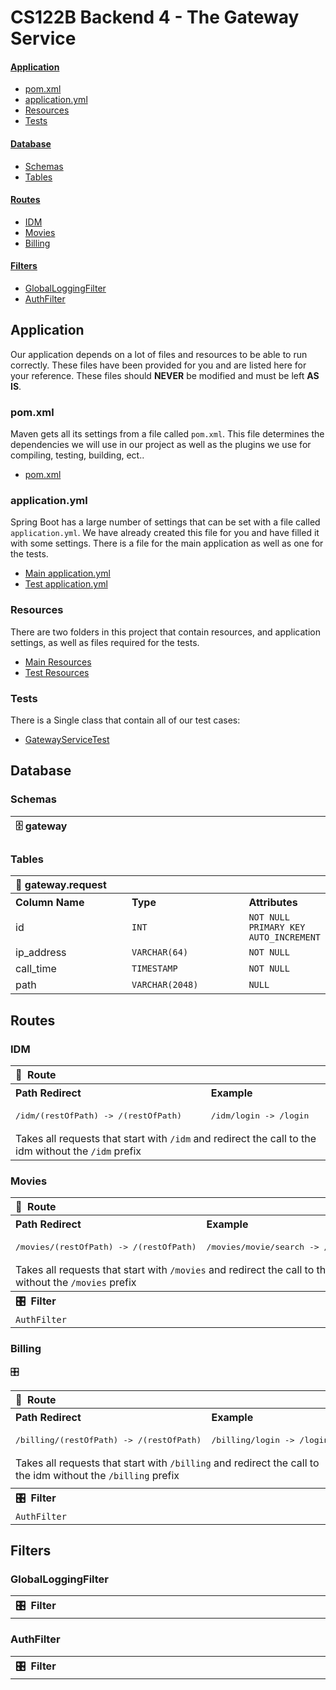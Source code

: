 # CS122B Backend 4 - The Gateway Service

#### [Application](#application)

- [pom.xml](#pomxml)
- [application.yml](#applicationyml)
- [Resources](#resources)
- [Tests](#tests)

#### [Database](#database)

- [Schemas](#schemas)
- [Tables](#tables)

#### [Routes](#routes)

- [IDM](#idm)
- [Movies](#movies)
- [Billing](#billing)

#### [Filters](#filters)

- [GlobalLoggingFilter](#globalloggingfilter)
- [AuthFilter](#authfilter)

## Application

Our application depends on a lot of files and resources to be able to run correctly. These files
have been provided for you and are listed here for your reference. These files should **NEVER** be
modified and must be left **AS IS**.

### pom.xml

Maven gets all its settings from a file called `pom.xml`. This file determines the dependencies we
will use in our project as well as the plugins we use for compiling, testing, building, ect..

- [pom.xml](pom.xml)

### application.yml

Spring Boot has a large number of settings that can be set with a file called `application.yml`. We
have already created this file for you and have filled it with some settings. There is a file for
the main application as well as one for the tests.

- [Main application.yml](/src/main/resources/application.yml)
- [Test application.yml](/src/test/resources/application.yml)

### Resources

There are two folders in this project that contain resources, and application settings, as well as
files required for the tests.

- [Main Resources](/src/main/resources)
- [Test Resources](/src/test/resources)

### Tests

There is a Single class that contain all of our test cases:

- [GatewayServiceTest](/src/test/java/com/github/klefstad_teaching/cs122b/gateway/GatewayServiceTest.java)

## Database

### Schemas

<table>
  <thead>
    <tr>
      <th align="left" width="1100">🗄 gateway</th>
    </tr>
  </thead>
</table>

### Tables

<table>
  <tbody>
    <tr>
      <th colspan="3" align="left" width="1100">💾 gateway.request</th>
    </tr>
    <tr></tr>
    <tr>
      <th align="left" width="175">Column Name</th>
      <th align="left" width="175">Type</th>
      <th align="left">Attributes</th>
    </tr>
    <tr>
      <td>id</td>
      <td><code>INT</code></td>
      <td><code>NOT NULL</code> <code>PRIMARY KEY</code> <code>AUTO_INCREMENT</code></td>
    </tr>
    <tr></tr>
    <tr>
      <td>ip_address</td>
      <td><code>VARCHAR(64)</code></td>
      <td><code>NOT NULL</code></td>
    </tr>
    <tr></tr>
    <tr>
      <td>call_time</td>
      <td><code>TIMESTAMP</code></td>
      <td><code>NOT NULL</code></td>
    </tr>
    <tr></tr>
    <tr>
      <td>path</td>
      <td><code>VARCHAR(2048)</code></td>
      <td><code>NULL</code></td>
    </tr>
  </tbody>
</table>

## Routes

### IDM

<table>
  <tbody >
    <tr>
      <th colspan="2" align="left" width="1100">🧳&nbsp;&nbsp;Route</th>
    </tr>
    <tr></tr>
    <tr>
      <th align="left">Path Redirect </th>
      <th align="left">Example</th>
    </tr>
    <tr>
      <td align="left"><pre>/idm/(restOfPath) -> /(restOfPath)</pre></td>
      <td align="left"><pre>/idm/login -> /login</pre></td>
    <tr></tr>
    <tr>
      <td colspan="2" align="left">Takes all requests that start with <code>/idm</code> and redirect the call to the idm without the <code>/idm</code> prefix</td>
    </tr>
  </tbody>
</table>

### Movies

<table>
  <tbody >
    <tr>
      <th colspan="2" align="left" width="1100">🧳&nbsp;&nbsp;Route</th>
    </tr>
    <tr></tr>
    <tr>
      <th align="left">Path Redirect </th>
      <th align="left">Example</th>
    </tr>
    <tr>
      <td align="left"><pre>/movies/(restOfPath) -> /(restOfPath)</pre></td>
      <td align="left"><pre>/movies/movie/search -> /movie/search</pre></td>
    <tr></tr>
    <tr>
      <td colspan="2" align="left">Takes all requests that start with <code>/movies</code> and redirect the call to the idm without the <code>/movies</code> prefix</td>
    </tr>
    <tr>
      <th colspan="2" align="left" width="1100">🎛️&nbsp;&nbsp;Filter</th>
    </tr>
    <tr>
        <td colspan="2" ><code>AuthFilter</code></td>
    </tr>
  </tbody>
</table>

### Billing

<table>🎛️
  <tbody >
    <tr>
      <th colspan="2" align="left" width="1100">🧳&nbsp;&nbsp;Route</th>
    </tr>
    <tr></tr>
    <tr>
      <th align="left">Path Redirect </th>
      <th align="left">Example</th>
    </tr>
    <tr>
      <td align="left"><pre>/billing/(restOfPath) -> /(restOfPath)</pre></td>
      <td align="left"><pre>/billing/login -> /login</pre></td>
    <tr></tr>
    <tr>
      <td colspan="2" align="left">Takes all requests that start with <code>/billing</code> and redirect the call to the idm without the <code>/billing</code> prefix</td>
    </tr>
    <tr><td colspan="2" ></td></tr>
    <tr></tr> 
    <tr>
      <th colspan="2" align="left" width="1100">🎛️&nbsp;&nbsp;Filter</th>
    </tr>
    <tr>
        <td colspan="2" ><code>AuthFilter</code></td>
    </tr>
  </tbody>
</table>

## Filters

### GlobalLoggingFilter

<table>
  <tbody>
    <tr>
      <th  align="left" width="1100">🎛️&nbsp;&nbsp;Filter</th>
    </tr>
  </tbody>
</table>

### AuthFilter

<table>
  <tbody>
    <tr>
      <th  align="left" width="1100">🎛️&nbsp;&nbsp;Filter</th>
    </tr>
  </tbody>
</table>

